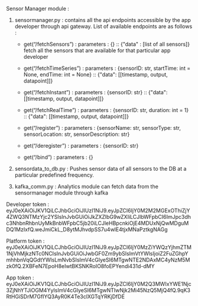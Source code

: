 Sensor Manager module : 
1. sensormanager.py : contains all the api endpoints accessible by the app developer through api gateway. List of available endpoints are as follows : 
    - get(“/fetchSensors”) :  parameters : {} :: {"data" : [list of all sensors]}
      fetch all the sensors that are available for that particular app developer

    - get(“/fetchTimeSeries”) : parameters : {sensorID: str, startTime: int = None, endTime: int = None} :: {"data": [[timestamp, output, datapoint]]}

    - get(“/fetchInstant”) : parameters : {sensorID: str} :: {"data": [[timestamp, output, datapoint]]}

    - get(“/fetchRealTime”) : parameters : {sensorID: str, duration: int = 1} :: {"data": [[timestamp, output, datapoint]]}

    - get(“/register”) : parameters : {sensorName: str, sensorType: str, sensorLocation: str, sensorDescription: str}
    - get(“/deregister”) : parameters : {sensorID: str}
    - get(“/bind”) : parameters : {}

2. sensordata_to_db.py : Pushes sensor data of all sensors to the DB at a particular predefined frequency.
3. kafka_comm.py : Analytics module can fetch data from the sensormanager module through kafka

Developer token : eyJ0eXAiOiJKV1QiLCJhbGciOiJIUzI1NiJ9.eyJpZCI6IjY0M2M2MGExOThiZjY4ZWQ3NTMzYjc2YSIsInJvbGUiOiJkZXZlbG9wZXIiLCJlbWFpbCI6ImJpc3dhc3NhbnRhbnUyMkBnbWFpbC5jb20iLCJleHBpcnkiOjE4MDUxNjQwMDguMDQ1MzIxfQ.weJmiCkL_D8ytMJhvdpSS7u4wlE4tjxMNaPztkgNAGg

Platform token : eyJ0eXAiOiJKV1QiLCJhbGciOiJIUzI1NiJ9.eyJpZCI6IjY0MzZiYWQzYjhmZTM1NjVhMjkzNTc0NCIsInJvbGUiOiJwbGF0Zm9ybSIsImVtYWlsIjoiZ2FuZGhpYmhhbnVqQGdtYWlsLmNvbSIsImV4cGlyeSI6MTgwNTE2NDAxMC4yNzM5Mzk0fQ.2XBFeN7EpoH8eIwtBKSNKRoIO8foEPYendi431d-dMY

App token : 
eyJ0eXAiOiJKV1QiLCJhbGciOiJIUzI1NiJ9.eyJpZCI6IjY0M2Q3MWIxYWE1Njc3ZjNhYTJiOGM4YyIsImV4cGlyeSI6MTgwNTIwNjk2Mi45NzQ5MjQ4fQ.9qK3RtHGiSDrM7GfIYQ3AyR0K4Te3clXGTqYRKjDfDE